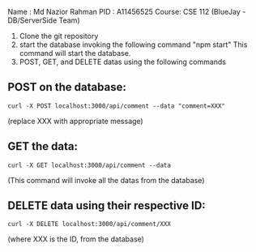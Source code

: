 Name  : Md Nazior Rahman
PID   : A11456525
Course: CSE 112 (BlueJay - DB/ServerSide Team)

1) Clone the git repository
2)  start the database invoking the following command "npm start"
    This command will start the database.
3) POST, GET, and DELETE datas using the following commands

POST on the database:
---------
	curl -X POST localhost:3000/api/comment --data "comment=XXX"
(replace XXX with appropriate message)

GET the data:
----------
	curl -X GET localhost:3000/api/comment --data
(This command will invoke all the datas from the database)

DELETE data using their respective ID:
-------
	curl -X DELETE localhost:3000/api/comment/XXX
(where XXX is the ID, from the database)
